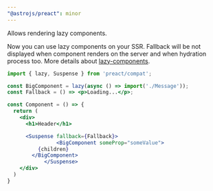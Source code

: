 ```yaml
---
"@astrojs/preact": minor
---
```


Allows rendering lazy components.

Now you can use lazy components on your SSR. Fallback will be not displayed when component renders on the server and when hydration process too. More details about [lazy-components](https://preactjs.com/guide/v10/switching-to-preact/#suspense-experimental).

``` jsx
import { lazy, Suspense } from 'preact/compat';

const BigComponent = lazy(async () => import('./Message'));
const Fallback = () => <p>Loading...</p>;

const Component = () => {
  return (
    <div>
      <h1>Header</h1>

      <Suspense fallback={Fallback}>
				<BigComponent someProp="someValue">
          {children}
        </BigComponent>
			</Suspense>
    </div>
  )
}
```
